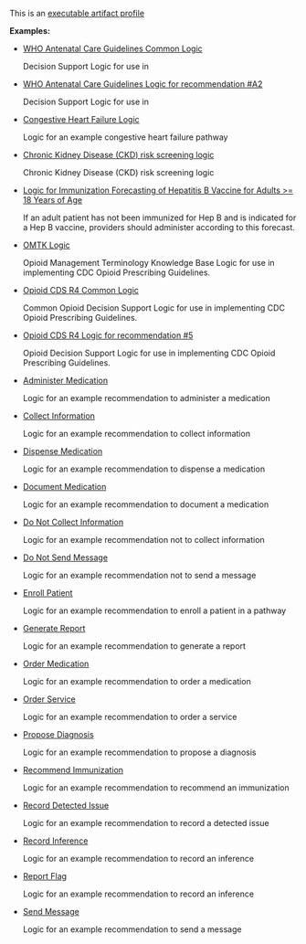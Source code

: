 This is an [executable artifact profile](profiles.html#artifact-profiles)

**Examples:**

*  [WHO Antenatal Care Guidelines Common Logic](Library-ANCCommon.html)

    Decision Support Logic for use in

*   [WHO Antenatal Care Guidelines Logic for recommendation #A2](Library-ANCRecommendationA2.html)

    Decision Support Logic for use in

*   [Congestive Heart Failure Logic](Library-CHF.html)

    Logic for an example congestive heart failure pathway

*   [Chronic Kidney Disease (CKD) risk screening logic](Library-CKDRiskLogic.html)

    Chronic Kidney Disease (CKD) risk screening logic

*   [Logic for Immunization Forecasting of Hepatitis B Vaccine for Adults >= 18 Years of Age](Library-HepBAdultForecasting.html)

    If an adult patient has not been immunized for Hep B and is indicated for a Hep B vaccine, providers should administer according to this forecast.

*   [OMTK Logic](Library-omtklogic.html)

    Opioid Management Terminology Knowledge Base Logic for use in implementing CDC Opioid Prescribing Guidelines.

*   [Opioid CDS R4 Common Logic](Library-OpioidCDSR4Common.html)

    Common Opioid Decision Support Logic for use in implementing CDC Opioid Prescribing Guidelines.

*   [Opioid CDS R4 Logic for recommendation #5](Library-OpioidCDSR4Recommendation05.html)

    Opioid Decision Support Logic for use in implementing CDC Opioid Prescribing Guidelines.

*   [Administer Medication](Library-administermedication-library.html)

    Logic for an example recommendation to administer a medication

*   [Collect Information](Library-collectinformation-library.html)

    Logic for an example recommendation to collect information

*   [Dispense Medication](Library-dispensemedication-library.html)

    Logic for an example recommendation to dispense a medication

*   [Document Medication](Library-documentmedication-library.html)

    Logic for an example recommendation to document a medication

*   [Do Not Collect Information](Library-donotcollectinformation-library.html)

    Logic for an example recommendation not to collect information

*   [Do Not Send Message](Library-donotsendmessage-library.html)

    Logic for an example recommendation not to send a message

*   [Enroll Patient](Library-enrollment-library.html)

    Logic for an example recommendation to enroll a patient in a pathway

*   [Generate Report](Library-generatereport-library.html)

    Logic for an example recommendation to generate a report

*   [Order Medication](Library-ordermedication-library.html)

    Logic for an example recommendation to order a medication

*   [Order Service](Library-orderservice-library.html)

    Logic for an example recommendation to order a service

*   [Propose Diagnosis](Library-proposediagnosis-library.html)

    Logic for an example recommendation to propose a diagnosis

*   [Recommend Immunization](Library-recommendimmunization-library.html)

    Logic for an example recommendation to recommend an immunization

*   [Record Detected Issue](Library-recorddetectedissue-library.html)

    Logic for an example recommendation to record a detected issue

*   [Record Inference](Library-recordinference-library.html)

    Logic for an example recommendation to record an inference

*   [Report Flag](Library-reportflag-library.html)

    Logic for an example recommendation to record an inference

*   [Send Message](Library-sendmessage-library.html)

    Logic for an example recommendation to send a message